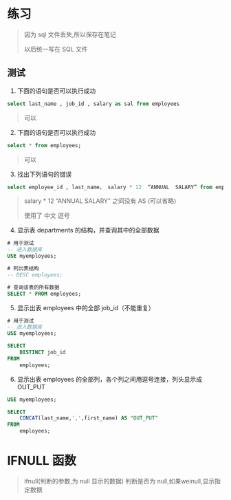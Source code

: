 # 练习

>   因为 sql 文件丢失,所以保存在笔记
>
>   以后统一写在 SQL 文件

## 测试

1.  下面的语句是否可以执行成功   

```sql
select last_name , job_id , salary as sal from employees 
```

>   可以

2.  下面的语句是否可以执行成功

```sql
select * from employees;
```

>   可以

3.  找出下列语句的错误

```sql
select employee_id , last_name， salary * 12  “ANNUAL  SALARY” from employees; 
```

>   salary * 12  “ANNUAL  SALARY” 之间没有  AS (可以省略)
>
>   使用了 中文 逗号 

4.  显示表 departments 的结构，并查询其中的全部数据 

```sql
# 用于测试
-- 进入数据库
USE myemployees;

# 列出表结构
-- DESC employees;

# 查询该表的所有数据
SELECT * FROM employees;
```

5.  显示出表 employees 中的全部 job_id（不能重复）

```sql
# 用于测试
-- 进入数据库
USE myemployees;

SELECT
	DISTINCT job_id
FROM
	employees;
```

6.  显示出表 employees 的全部列，各个列之间用逗号连接，列头显示成 OUT_PUT 

```sql
USE myemployees;

SELECT
	CONCAT(last_name,',',first_name) AS "OUT_PUT"
FROM
	employees;
```

# IFNULL 函数

>   ifnull(判断的参数,为 null 显示的数据)  判断是否为 null,如果weinull,显示指定数据